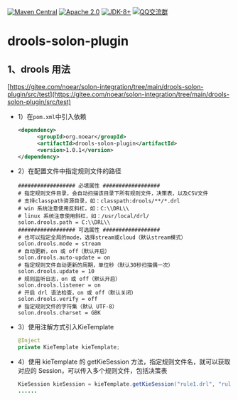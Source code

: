 [![Maven Central](https://img.shields.io/maven-central/v/org.noear/drools-solon-plugin.svg)](https://search.maven.org/artifact/org.noear/drools-solon-plugin)
[![Apache 2.0](https://img.shields.io/:license-Apache2-blue.svg)](https://license.coscl.org.cn/Apache2/)
[![JDK-8+](https://img.shields.io/badge/JDK-8+-green.svg)](https://www.oracle.com/java/technologies/javase/javase-jdk8-downloads.html)
[![QQ交流群](https://img.shields.io/badge/QQ交流群-22200020-orange)](https://jq.qq.com/?_wv=1027&k=kjB5JNiC)

# drools-solon-plugin
## 1、drools 用法
[https://gitee.com/noear/solon-integration/tree/main/drools-solon-plugin/src/test](https://gitee.com/noear/solon-integration/tree/main/drools-solon-plugin/src/test)

- 1）在`pom.xml`中引入依赖

  ```xml
  <dependency>
	    <groupId>org.noear</groupId>
	    <artifactId>drools-solon-plugin</artifactId>
	    <version>1.0.1</version>
  </dependency>
  ```
  
- 2）在配置文件中指定规则文件的路径

  ```properties
  ################## 必填属性 ##################
  # 指定规则文件目录，会自动扫描该目录下所有规则文件，决策表，以及CSV文件
  # 支持classpath资源目录，如：classpath:drools/**/*.drl
  # win 系统注意使用反斜杠，如：C:\\DRL\\
  # linux 系统注意使用斜杠，如：/usr/local/drl/
  solon.drools.path = C:\\DRL\\
  ################## 可选属性 ##################
  # 也可以指定全局的mode，选择stream或cloud（默认stream模式）
  solon.drools.mode = stream
  # 自动更新，on 或 off（默认开启）
  solon.drools.auto-update = on
  # 指定规则文件自动更新的周期，单位秒（默认30秒扫描偶一次）
  solon.drools.update = 10
  # 规则监听日志，on 或 off（默认开启）
  solon.drools.listener = on
  # 开启 drl 语法检查，on 或 off（默认关闭）
  solon.drools.verify = off
  # 指定规则文件的字符集（默认 UTF-8）
  solon.drools.charset = GBK
  ```
  
- 3）使用注解方式引入KieTemplate

  ```java
  @Inject
  private KieTemplate kieTemplate;
  ```
  
- 4）使用 kieTemplate 的 getKieSession 方法，指定规则文件名，就可以获取对应的 Session，可以传入多个规则文件，包括决策表

  ```java
  KieSession kieSession = kieTemplate.getKieSession("rule1.drl", "rule2.drl");
  ......
  ```
